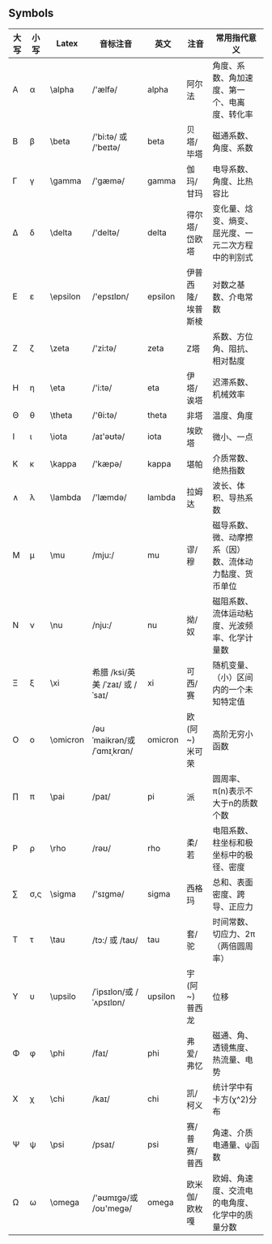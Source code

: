 ## Symbols

| 大写    | 小写   | Latex    | 音标注音                       | 英文      | 注音         | 常用指代意义                      |
| ----- | ---- | -------- | -------------------------- | ------- | ---------- | --------------------------- |
| Α     | α    | \alpha   | /'ælfə/                    | alpha   | 阿尔法        | 角度、系数、角加速度、第一个、电离度、转化率      |
| Β     | β    | \beta    | /'bi:tə/ 或 /'beɪtə/        | beta    | 贝塔/毕塔      | 磁通系数、角度、系数                  |
| Γ     | γ    | \gamma   | /'gæmə/                    | gamma   | 伽玛/甘玛      | 电导系数、角度、比热容比                |
| Δ     | δ    | \delta   | /'deltə/                   | delta   | 得尔塔/岱欧塔    | 变化量、焓变、熵变、屈光度、一元二次方程中的判别式   |
| Ε     | ε    | \epsilon | /'epsɪlɒn/                 | epsilon | 伊普西隆/埃普斯棱  | 对数之基数、介电常数                  |
| Ζ     | ζ    | \zeta    | /'zi:tə/                   | zeta    | Z塔         | 系数、方位角、阻抗、相对黏度              |
| Η     | η    | \eta     | /'i:tə/                    | eta     | 伊塔/诶塔      | 迟滞系数、机械效率                   |
| Θ     | θ    | \theta   | /'θi:tə/                   | theta   | 非塔         | 温度、角度                       |
| Ι     | ι    | \iota    | /aɪ'əʊtə/                  | iota    | 埃欧塔        | 微小、一点                       |
| Κ     | κ    | \kappa   | /'kæpə/                    | kappa   | 堪帕         | 介质常数、绝热指数                   |
| ∧     | λ    | \lambda  | /'læmdə/                   | lambda  | 拉姆达        | 波长、体积、导热系数                  |
| Μ     | μ    | \mu      | /mju:/                     | mu      | 谬/穆        | 磁导系数、微、动摩擦系（因）数、流体动力黏度、货币单位 |
| Ν     | ν    | \nu      | /nju:/                     | nu      | 拗/奴        | 磁阻系数、流体运动粘度、光波频率、化学计量数      |
| Ξ     | ξ    | \xi      | 希腊 /ksi/英美 /ˈzaɪ/ 或 /ˈsaɪ/ | xi      | 可西/赛       | 随机变量、（小）区间内的一个未知特定值         |
| Ο     | ο    | \omicron | /əuˈmaikrən/或 /ˈɑmɪˌkrɑn/  | omicron | 欧 (阿~) 米可荣 | 高阶无穷小函数                     |
| ∏     | π    | \pai     | /paɪ/                      | pi      | 派          | 圆周率、π(n)表示不大于n的质数个数         |
| Ρ     | ρ    | \rho     | /rəʊ/                      | rho     | 柔/若        | 电阻系数、柱坐标和极坐标中的极径、密度         |
| ∑     | σ,ς  | \sigma   | /'sɪɡmə/                   | sigma   | 西格玛        | 总和、表面密度、跨导、正应力              |
| Τ     | τ    | \tau     | /tɔ:/ 或 /taʊ/              | tau     | 套/驼        | 时间常数、切应力、2π（两倍圆周率）          |
| Υ     | υ    | \upsilo  | /ˈipsɪlon/或 /ˈʌpsɪlɒn/     | upsilon | 宇 (阿~) 普西龙 | 位移                          |
| Φ     | φ    | \phi     | /faɪ/                      | phi     | 弗爱/弗忆      | 磁通、角、透镜焦度、热流量、电势            |
| Χ     | χ    | \chi     | /kaɪ/                      | chi     | 凯/柯义       | 统计学中有卡方(χ^2)分布              |
| Ψ     | ψ    | \psi     | /psaɪ/                     | psi     | 赛/普赛/普西    | 角速、介质电通量、ψ函数                |
| Ω     | ω    | \omega   | /'əʊmɪɡə/或 /oʊ'meɡə/       | omega   | 欧米伽/欧枚嘎    | 欧姆、角速度、交流电的电角度、化学中的质量分数     |



